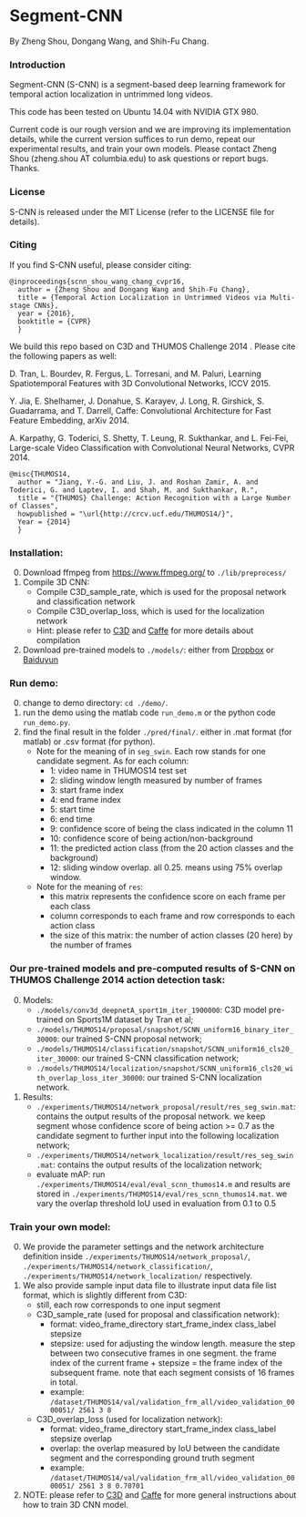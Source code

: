 # Segment-CNN

By Zheng Shou, Dongang Wang, and Shih-Fu Chang.

### Introduction

Segment-CNN (S-CNN) is a segment-based deep learning framework for temporal action localization in untrimmed long videos.

This code has been tested on Ubuntu 14.04 with NVIDIA GTX 980.

Current code is our rough version and we are improving its implementation details, while the current version suffices to run demo, repeat our experimental results, and train your own models. Please contact Zheng Shou (zheng.shou AT columbia.edu) to ask questions or report bugs. Thanks.

### License

S-CNN is released under the MIT License (refer to the LICENSE file for details).

### Citing

If you find S-CNN useful, please consider citing:

    @inproceedings{scnn_shou_wang_chang_cvpr16,
      author = {Zheng Shou and Dongang Wang and Shih-Fu Chang},
      title = {Temporal Action Localization in Untrimmed Videos via Multi-stage CNNs},
      year = {2016},
      booktitle = {CVPR} 
      }
    
We build this repo based on C3D and THUMOS Challenge 2014 . Please cite the following papers as well:

D. Tran, L. Bourdev, R. Fergus, L. Torresani, and M. Paluri, Learning Spatiotemporal Features with 3D Convolutional Networks, ICCV 2015.

Y. Jia, E. Shelhamer, J. Donahue, S. Karayev, J. Long, R. Girshick, S. Guadarrama, and T. Darrell, Caffe: Convolutional Architecture for Fast Feature Embedding, arXiv 2014.

A. Karpathy, G. Toderici, S. Shetty, T. Leung, R. Sukthankar, and L. Fei-Fei, Large-scale Video Classification with Convolutional Neural Networks, CVPR 2014.

    @misc{THUMOS14,
      author = "Jiang, Y.-G. and Liu, J. and Roshan Zamir, A. and Toderici, G. and Laptev, I. and Shah, M. and Sukthankar, R.",
      title = "{THUMOS} Challenge: Action Recognition with a Large Number of Classes",
      howpublished = "\url{http://crcv.ucf.edu/THUMOS14/}",
      Year = {2014}
      }

### Installation:
0. Download ffmpeg from https://www.ffmpeg.org/ to `./lib/preprocess/`
1. Compile 3D CNN:
    - Compile C3D_sample_rate, which is used for the proposal network and classification network
    - Compile C3D_overlap_loss, which is used for the localization network
    - Hint: please refer to [C3D](https://github.com/facebook/C3D) and [Caffe](https://github.com/BVLC/caffe) for more details about compilation
2. Download pre-trained models to `./models/`: either from [Dropbox](https://www.dropbox.com/s/657cuo60xg41zln/models.7z?dl=0) or [Baiduyun](http://pan.baidu.com/s/1o8AHrUa)

### Run demo:
0. change to demo directory: `cd ./demo/`.
1. run the demo using the matlab code `run_demo.m` or the python code `run_demo.py`.
2. find the final result in the folder `./pred/final/`. either in .mat format (for matlab) or .csv format (for python).
    - Note for the meaning of in `seg_swin`. Each row stands for one candidate segment. As for each column: 
        * 1: video name in THUMOS14 test set
        * 2: sliding window length measured by number of frames
        * 3: start frame index
        * 4: end frame index
        * 5: start time
        * 6: end time
        * 9: confidence score of being the class indicated in the column 11
        * 10: confidence score of being action/non-background
        * 11: the predicted action class (from the 20 action classes and the background)
        * 12: sliding window overlap. all 0.25. means using 75% overlap window.
    - Note for the meaning of `res`: 
        * this matrix represents the confidence score on each frame per each class
        * column corresponds to each frame and row corresponds to each action class
        * the size of this matrix: the number of action classes (20 here) by the number of frames

### Our pre-trained models and pre-computed results of S-CNN on THUMOS Challenge 2014 action detection task:
0. Models:
    - `./models/conv3d_deepnetA_sport1m_iter_1900000`: C3D model pre-trained on Sports1M dataset by Tran et al;
    - `./models/THUMOS14/proposal/snapshot/SCNN_uniform16_binary_iter_30000`: our trained S-CNN proposal network; 
    - `./models/THUMOS14/classification/snapshot/SCNN_uniform16_cls20_iter_30000`: our trained S-CNN classification network; 
    - `./models/THUMOS14/localization/snapshot/SCNN_uniform16_cls20_with_overlap_loss_iter_30000`: our trained S-CNN localization network.
1. Results:
    - `./experiments/THUMOS14/network_proposal/result/res_seg_swin.mat`: contains the output results of the proposal network. we keep segment whose confidence score of being action >= 0.7 as the candidate segment to further input into the following localization network;
    - `./experiments/THUMOS14/network_localization/result/res_seg_swin.mat`: contains the output results of the localization network;
    - evaluate mAP: run `./experiments/THUMOS14/eval/eval_scnn_thumos14.m` and results are stored in `./experiments/THUMOS14/eval/res_scnn_thumos14.mat`. we vary the overlap threshold IoU used in evaluation from 0.1 to 0.5

### Train your own model:
0. We provide the parameter settings and the network architecture definition inside `./experiments/THUMOS14/network_proposal/`, `./experiments/THUMOS14/network_classification/`, `./experiments/THUMOS14/network_localization/` respectively.
1. We also provide sample input data file to illustrate input data file list format, which is slightly different from C3D:
    - still, each row corresponds to one input segment
    - C3D_sample_rate (used for proposal and classification network): 
        * format: video_frame_directory start_frame_index class_label stepsize
        * stepsize: used for adjusting the window length. measure the step between two consecutive frames in one segment. the frame index of the current frame + stepsize = the frame index of the subsequent frame. note that each segment consists of 16 frames in total.
        * example: `/dataset/THUMOS14/val/validation_frm_all/video_validation_0000051/ 2561 3 8` 
    - C3D_overlap_loss (used for localization network):
        * format: video_frame_directory start_frame_index class_label stepsize overlap
        * overlap: the overlap measured by IoU between the candidate segment and the corresponding ground truth segment
        * example: `/dataset/THUMOS14/val/validation_frm_all/video_validation_0000051/ 2561 3 8 0.70701`
2. NOTE: please refer to [C3D](https://github.com/facebook/C3D) and [Caffe](https://github.com/BVLC/caffe) for more general instructions about how to train 3D CNN model.



